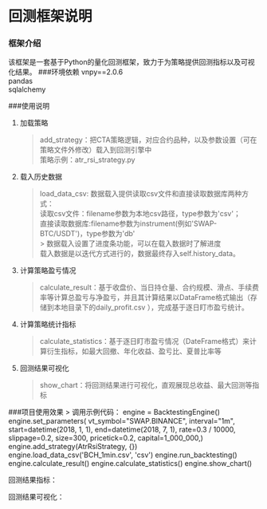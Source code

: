 回测框架说明
===========================
### 框架介绍
该框架是一套基于Python的量化回测框架，致力于为策略提供回测指标以及可视化结果。
###环境依赖
vnpy==2.0.6  
pandas  
sqlalchemy

###使用说明
1. 加载策略  

   >add_strategy：把CTA策略逻辑，对应合约品种，以及参数设置（可在策略文件外修改）载入到回测引擎中  
   策略示例：atr_rsi_strategy.py

2. 载入历史数据  
    >load_data_csv:
    数据载入提供读取csv文件和直接读取数据库两种方式：  
    读取csv文件：filename参数为本地csv路径，type参数为'csv'；  
    直接读取数据库:filename参数为instrument(例如'SWAP-BTC/USDT')，type参数为'db'  
               >
    数据载入设置了进度条功能，可以在载入数据时了解进度  
    载入数据是以迭代方式进行的，数据最终存入self.history_data。

3. 计算策略盈亏情况
    > calculate_result：基于收盘价、当日持仓量、合约规模、滑点、手续费率等计算总盈亏与净盈亏，并且其计算结果以DataFrame格式输出（存储到本地目录下的daily_profit.csv ），完成基于逐日盯市盈亏统计。

4. 计算策略统计指标
    > calculate_statistics：基于逐日盯市盈亏情况（DateFrame格式）来计算衍生指标，如最大回撤、年化收益、盈亏比、夏普比率等

5. 回测结果可视化
    > show_chart：将回测结果进行可视化，直观展现总收益、最大回测等指标

###项目使用效果
    >  调用示例代码：
    engine = BacktestingEngine()
    engine.set_parameters(
    vt_symbol="SWAP.BINANCE",
    interval="1m",
    start=datetime(2018, 1, 1),
    end=datetime(2018, 7, 1),
    rate=0.3 / 10000,
    slippage=0.2,
    size=300,
    pricetick=0.2,
    capital=1_000_000,)
    engine.add_strategy(AtrRsiStrategy, {})
    engine.load_data_csv('BCH_1min.csv', 'csv')
    engine.run_backtesting()
    engine.calculate_result()
    engine.calculate_statistics()
    engine.show_chart() 
 
 回测结果指标：
 
 回测结果可视化：  